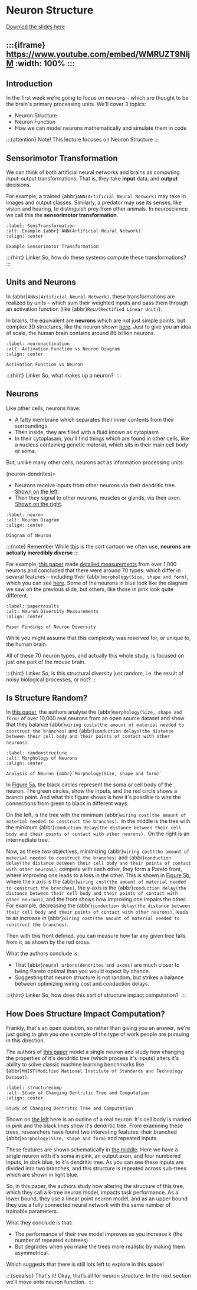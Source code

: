 # Neuron Structure

[Downlod the slides here](W1-V0-structure.pptx)

:::{iframe} https://www.youtube.com/embed/WMRUZT9NljM
:width: 100%
:::
---

## Introduction

In the first week we're going to focus on neurons - which are thought to be the brain's primary processing units. We'll cover 3 topics:

* Neuron Structure
* Neuron Function
* How we can model neurons mathematically and simulate them in code

:::{attention} Note!
This lecture focuses on Neuron Structure
:::

## Sensorimotor Transformation

We can think of both artificial neural networks and brains as computing input-output transformations. That is, they take **input** data, and **output** decisions.

For example, a trained {abbr}`ANN(Artificial Neural Network)` may take in images and output classes. Similarly, a predator may use its senses, like vision and hearing, to distinguish prey from other animals. In neuroscience we call this the **sensorimotor transformation**.

```{figure} sensorimotor.png
:label: SensTransformation
:alt: Example {abbr}`ANN(Artificial Neural Network)`
:align: center

Example Sensorimotor Transformation
```


:::{hint} Linker
So, how do these systems compute these transformations?
:::

## Units and Neurons

In {abbr}`ANNs(Artificial Neural Network)`, these transformations are realized by units – which sum their weighted inputs and pass them through an activation function (like {abbr}`ReLU(Rectified Linear Unit)`). 

In brains, the equivalent are **neurons** which are not just simple points, but complex 3D structures, like the neuron shown [here](#neuronactivation). Just to give you an idea of scale, the human brain contains around 86 billion neurons. 

```{figure} activationvsneuron.png
:label: neuronactivation
:alt: Activation Function vs Neuron Diagram
:align: center

Activation Function vs Neuron
```

:::{hint} Linker
So, what makes up a neuron? 
:::

## Neurons

Like other cells, neurons have:

* A fatty membrane which separates their inner contents from their surroundings 
* Then inside, they are filled with a fluid known as cytoplasm 
* In their cytoplasam, you'll find things which are found in other cells, like a nucleus containing genetic material, which sits in their main cell body or soma.

But, unlike many other cells, neurons act as information processing units:

(neuron-dendrites)=
* Neurons receive inputs from other neurons via their dendritic tree. [Shown on the left](#neuron). 
* Then they signal to other neurons, muscles or glands, via their axon. [Shown on the right](#neuron). 

```{figure} neurondiagram.png
:label: neuron
:alt: Neuron Diagram
:align: center

Diagram of Neuron
```
:::{note} Remember
While [this](#neuron) is the sort cartoon we often use, **neurons are actually incredibly diverse**
:::

For example, [this paper](https://doi.org/10.1038/s41586-020-2907-3
) made [detailed measurements](#paperresults) from over 1,000 neurons and concluded that there were around 70 types: which differ in several features – including their {abbr}`morphology(Size, shape and form)`, which you can see [here](paperresults). Some of the neurons in blue look like the diagram we saw on the previous slide, but others, like those in pink look quite different. 

```{figure} neurondiversity.png
:label: paperresults
:alt: Neuron Diversity Measurements
:align: center

Paper Findings of Neuron Diversity
```

While you might assume that this complexity was reserved for, or unique to, the human brain.

All of these 70 neuron types, and actually this whole study, is focused on just one part of the mouse brain.  

:::{hint} Linker
So, is this structural diversity just random, i.e. the result of noisy biological processes, or not?
:::

## Is Structure Random?

In [this paper](https://doi.org/10.1098/rspb.2018.2727 ), the authors analyse the {abbr}`morphology(Size, shape and form)` of over 10,000 real neurons from an open source dataset and show that they balance {abbr}`wiring costs(the amount of material needed to construct the branches)` and {abbr}`conduction delays(the distance between their cell body and their points of contact with other neurons)`.

```{figure} morphology.png
:label: randomstructure
:alt: Morphology of Neurons
:align: center

Analysis of Neuron {abbr}`Morphology(Size, shape and form)`
```

In [Figure 5a](#randomstructure), the black circles represent the soma or cell body of the neuron. The green circles, show the inputs, and the red circle shows a branch point. And what this figure shows is how it's possible to wire the connections from green to black in different ways. 

On the left, is the tree with the minimum {abbr}`wiring cost(the amount of material needed to construct the branches)`. 
In the middle is the tree with the minimum {abbr}`conduction delay(the distance between their cell body and their points of contact with other neurons)`. 
On the right is an intermediate tree. 

Now, as these two objectives, minimizing {abbr}`wiring cost(the amount of material needed to construct the branches)` and {abbr}`conduction delay(the distance between their cell body and their points of contact with other neurons)`, compete with each other, they form a Pareto front, where improving one leads to a loss in the other. This is shown in [Figure 5b](#randomstructure), where the x axis is the {abbr}`wiring cost(the amount of material needed to construct the branches)`, the y-axis is the {abbr}`conduction delay(the distance between their cell body and their points of contact with other neurons)`, and the front shows how improving one impairs the other. For example, decreasing the {abbr}`conduction delay(the distance between their cell body and their points of contact with other neurons)`, leads to an increase in {abbr}`wiring cost(the amount of material needed to construct the branches)`. 

Then with this front defined, you can measure how far any given tree falls from it, as shown by the red cross.  

What the authors conclude is:
* That {abbr}`neural arbors(dendrites and axons)` are much closer to being Pareto optimal than you would expect by chance. 
* Suggesting that neuron structure is not random, but strikes a balance between optimizing wiring cost and conduction delays. 

:::{hint} Linker
So, how does this sort of structure impact computation? 
:::

## How Does Structure Impact Computation?

Frankly, that's an open question, so rather than giving you an answer, we're just going to give you one example of the type of work people are pursuing in this direction. 

The authors of [this paper](https://doi.org/10.1162/neco_a_01390 
) model a single neuron and study how changing the properties of it's dendritic tree (which process it's inputs) alters it's ability to solve classic machine learning benchmarks like {abbr}`MNIST(Modified National Institute of Standards and Technology Dataset)`. 

```{figure} dendcomp.png
:label: structurecomp
:alt: Study of Changing Dentritic Tree and Computation
:align: center

Study of Changing Dentritic Tree and Computation
```

Shown on [the left](structurecomp) here is an outline of a real neuron. It's cell body is marked in pink and the black lines show it's dendritic tree. From examining these trees, researchers have found two interesting features: their branched {abbr}`morphology(Size, shape and form)` and repeated inputs.  

These features are shown schematically in [the middle](structurecomp). Here we have a single neuron with it's soma in pink, an output axon, and four numbered inputs, in dark blue, to it's dendritic tree. As you can see these inputs are divided into two branches, and this structure is repeated across sub-trees which are shown in light blue. 

So, in this paper, the authors study how altering the structure of this tree, which they call a k-tree neuron model, impacts task performance. As a lower bound, they use a linear point neuron model, and as an upper bound they use a fully connected neural network with the same number of trainable parameters. 

What they conclude is that:
* The performance of their tree model improves as you increase k (the number of repeated subtrees)
* But degrades when you make the trees more realistic by making them asymmetrical. 

Which suggests that there is still lots left to explore in this space! 

:::{seealso} That's it!
Okay, that’s all for neuron structure. In the next section we’ll move onto neuron function. 
:::
